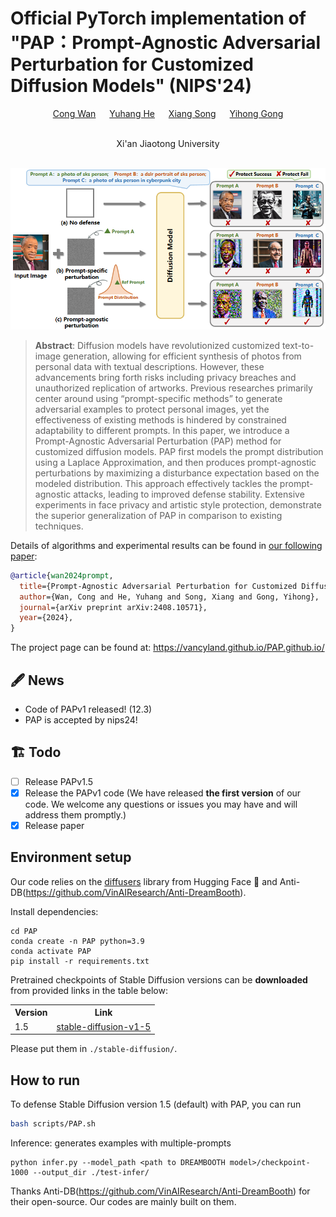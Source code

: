 
# Official PyTorch implementation of "PAP：Prompt-Agnostic Adversarial Perturbation for Customized Diffusion Models"  (NIPS'24)
<a href="https://vancyland.github.io/PAP.github.io/"></a>
<a href="https://www.arxiv.org/abs/2408.10571"></a>


<div align="center">
  
  <a href="https://github.com/vancyland" target="_blank">Cong Wan</a> &emsp;
  <a href="https://scholar.google.com.hk/citations?user=9VCIiVcAAAAJ&hl=zh-CN" target="_blank">Yuhang He</a> &emsp;
  <a href="https://scholar.google.com.hk/citations?hl=zh-CN&user=DnNdGckAAAAJ" target="_blank">Xiang Song</a> &emsp;
  <a href="https://scholar.google.com.hk/citations?user=x2xdU7gAAAAJ&hl=zh-CN" target="_blank">Yihong Gong</a>
  <br> <br>
  
  <a > Xi'an Jiaotong University</a>
</div>
<br>

<div align="center">
    <img width="1000" alt="pipe" src="assets/fig1.2.png"/>
</div>






> **Abstract**: Diffusion models have revolutionized customized text-to-image generation, allowing for efficient synthesis of photos from personal data with textual descriptions. However, these advancements bring forth risks including privacy breaches and unauthorized replication of artworks. Previous researches primarily center around using “prompt-specific methods” to generate adversarial examples to protect personal images, yet the effectiveness of existing methods is hindered by constrained adaptability to different prompts.
In this paper, we introduce a Prompt-Agnostic Adversarial Perturbation (PAP) method for customized diffusion models. PAP first models the prompt distribution using a Laplace Approximation, and then produces prompt-agnostic perturbations by maximizing a disturbance expectation based on the modeled distribution.
This approach effectively tackles the prompt-agnostic attacks, leading to improved defense stability.
Extensive experiments in face privacy and artistic style protection, demonstrate the superior generalization of PAP in comparison to existing techniques. 



Details of algorithms and experimental results can be found in [our following paper](https://www.arxiv.org/abs/2408.10571):
```bibtex
@article{wan2024prompt,
  title={Prompt-Agnostic Adversarial Perturbation for Customized Diffusion Models},
  author={Wan, Cong and He, Yuhang and Song, Xiang and Gong, Yihong},
  journal={arXiv preprint arXiv:2408.10571},
  year={2024},
}
```
The project page can be found at: https://vancyland.github.io/PAP.github.io/


## 🖋 News
- Code of PAPv1 released! (12.3)
- PAP is accepted by nips24!

## 🏗️ Todo
- [ ] Release PAPv1.5
- [x] Release the PAPv1 code (We have released **the first version** of our code. We welcome any questions or issues you may have and will address them promptly.)
- [x] Release paper

## Environment setup

Our code relies on the [diffusers](https://github.com/huggingface/diffusers) library from Hugging Face 🤗 and Anti-DB(https://github.com/VinAIResearch/Anti-DreamBooth).

Install dependencies:
```shell
cd PAP
conda create -n PAP python=3.9  
conda activate PAP  
pip install -r requirements.txt  
```

Pretrained checkpoints of Stable Diffusion versions can be **downloaded** from provided links in the table below:
<table style="width:100%">
  <tr>
    <th>Version</th>
    <th>Link</th>
  </tr>
  <tr>
    <td>1.5</td>
    <td><a href="https://huggingface.co/runwayml/stable-diffusion-v1-5">stable-diffusion-v1-5</a></td>
  </tr>
</table>

Please put them in `./stable-diffusion/`. 

## How to run

To defense Stable Diffusion version 1.5 (default) with PAP, you can run
```bash
bash scripts/PAP.sh
```

Inference: generates examples with multiple-prompts
```
python infer.py --model_path <path to DREAMBOOTH model>/checkpoint-1000 --output_dir ./test-infer/
```

Thanks Anti-DB(https://github.com/VinAIResearch/Anti-DreamBooth) for their open-source. Our codes are mainly built on them.














